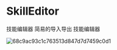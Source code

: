 # SkillEditor

技能编辑器 简易的导入导出 技能编辑器

![68c9ac93c1c763513d847d7d7459c0d1](https://github.com/user-attachments/assets/946b39ab-76e3-4aa4-acc7-7b99173dbeec)
